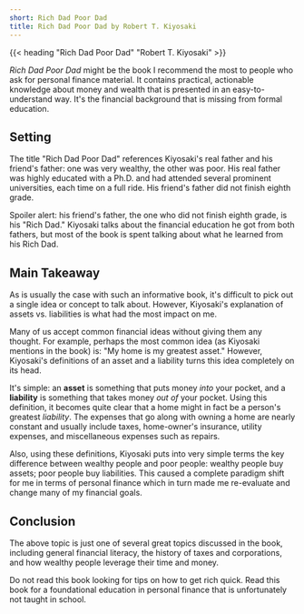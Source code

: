 ```yaml
---
short: Rich Dad Poor Dad 
title: Rich Dad Poor Dad by Robert T. Kiyosaki
---
```


{{< heading "Rich Dad Poor Dad" "Robert T. Kiyosaki" >}}

_Rich Dad Poor Dad_ might be the book I recommend the most to people who ask
for personal finance material. It contains practical, actionable knowledge
about money and wealth that is presented in an easy-to-understand way. It's the
financial background that is missing from formal education.

## Setting

The title "Rich Dad Poor Dad" references Kiyosaki's real father and his
friend's father: one was very wealthy, the other was poor. His real father was
highly educated with a Ph.D. and had attended several prominent universities,
each time on a full ride. His friend's father did not finish eighth grade.

Spoiler alert: his friend's father, the one who did not finish eighth grade, is
his "Rich Dad." Kiyosaki talks about the financial education he got from both
fathers, but most of the book is spent talking about what he learned from his
Rich Dad.

## Main Takeaway

As is usually the case with such an informative book, it's difficult to pick
out a single idea or concept to talk about. However, Kiyosaki's explanation of
assets vs. liabilities is what had the most impact on me.

Many of us accept common financial ideas without giving them any thought. For
example, perhaps the most common idea (as Kiyosaki mentions in the book) is:
"My home is my greatest asset." However, Kiyosaki's definitions of an asset and
a liability turns this idea completely on its head.

It's simple: an **asset** is something that puts money _into_ your pocket, and
a **liability** is something that takes money _out of_ your pocket. Using this
definition, it becomes quite clear that a home might in fact be a person's
greatest _liability_. The expenses that go along with owning a home are nearly
constant and usually include taxes, home-owner's insurance, utility expenses,
and miscellaneous expenses such as repairs.

Also, using these definitions, Kiyosaki puts into very simple terms the key
difference between wealthy people and poor people: wealthy people buy assets;
poor people buy liabilities. This caused a complete paradigm shift for me in
terms of personal finance which in turn made me re-evaluate and change many of
my financial goals.

## Conclusion

The above topic is just one of several great topics discussed in the book,
including general financial literacy, the history of taxes and corporations,
and how wealthy people leverage their time and money.

Do not read this book looking for tips on how to get rich quick. Read this book
for a foundational education in personal finance that is unfortunately not
taught in school.
